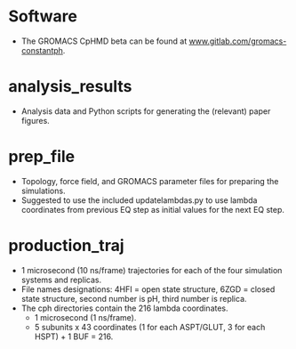 # Software

* The GROMACS CpHMD beta can be found at www.gitlab.com/gromacs-constantph.

# analysis_results

* Analysis data and Python scripts for generating the (relevant) paper figures.

# prep_file

* Topology, force field, and GROMACS parameter files for preparing the simulations.
* Suggested to use the included updatelambdas.py to use lambda coordinates from previous EQ step as initial values for the next EQ step.

# production_traj

* 1 microsecond (10 ns/frame) trajectories for each of the four simulation systems and replicas.
* File names designations: 4HFI = open state structure, 6ZGD = closed state structure, second number is pH, third number is replica.
* The cph directories contain the 216 lambda coordinates.
  * 1 microsecond (1 ns/frame).
  * 5 subunits x 43 coordinates (1 for each ASPT/GLUT, 3 for each HSPT) + 1 BUF = 216.
